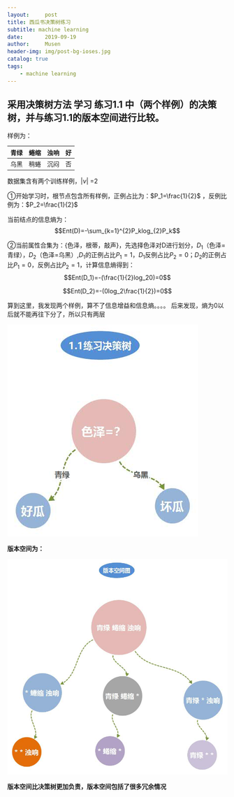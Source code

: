```yaml
---
layout:     post
title: 西瓜书决策树练习
subtitle: machine learning
date:       2019-09-19
author:     Musen
header-img: img/post-bg-ioses.jpg
catalog: true
tags:
    - machine learning
---
```

<script type="text/x-mathjax-config"> MathJax.Hub.Config({ tex2jax: { inlineMath: [ ['$','$'], ['\\(','\\)'] ], processEscapes: true } }); </script> <script type="text/javascript" async src="//cdn.mathjax.org/mathjax/latest/MathJax.js?config=TeX-MML-AM_CHTML"> </script>

## 采用决策树方法 学习 练习1.1 中（两个样例）的决策树，并与练习1.1的版本空间进行比较。

样例为：

|青绿 |蜷缩 |浊响|好|
|:---:|:---:|:---:|:---:|
|乌黑 |稍蜷 |沉闷|否|

数据集含有两个训练样例，$|\nu|$ =2

①开始学习时，根节点包含所有样例，正例占比为：$P_1=\frac{1}{2}$ ，反例比例为：$P_2=\frac{1}{2}$

当前结点的信息熵为：
$$Ent(D)=-\sum_{k=1}^{2}P_klog_{2}P_k$$

②当前属性合集为：{色泽，根蒂，敲声}，先选择色泽对D进行划分，$D_1$（色泽=青绿），$D_2$（色泽=乌黑）,$D_1$的正例占比$P_1=1$，$D_1$反例占比$P_2=0$；$D_2$的正例占比$P_1=0$，反例占比$P_2=1$，计算信息熵得到：
$$Ent(D_1)=-(\frac{1}{2}log_20)=0$$

$$Ent(D_2)=-(0log_2\frac{1}{2})=0$$
  
算到这里，我发现两个样例，算不了信息增益和信息熵。。。。
后来发现，熵为0以后就不能再往下分了，所以只有两层

![决策树.jpg](https://raw.githubusercontent.com/Musenming/musenming.github.io/master/img/%E5%86%B3%E7%AD%96%E6%A0%91.jpg) 

**版本空间为：**

![版本空间.jpg](https://raw.githubusercontent.com/Musenming/musenming.github.io/master/img/%E7%89%88%E6%9C%AC%E7%A9%BA%E9%97%B4.jpg)
 
**版本空间比决策树更加负责，版本空间包括了很多冗余情况**







